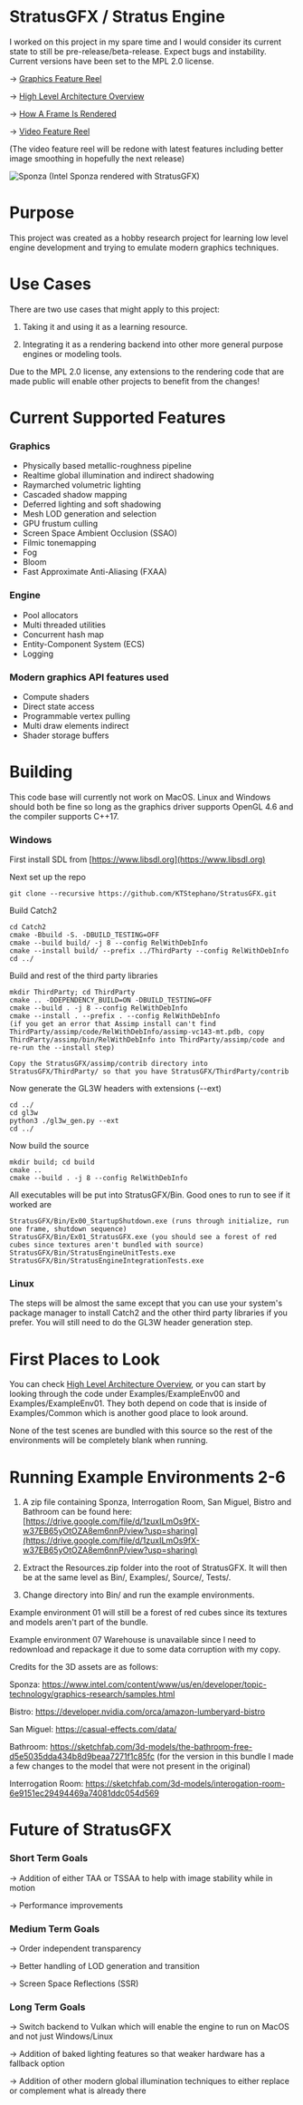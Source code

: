 # StratusGFX / Stratus Engine

I worked on this project in my spare time and I would consider its current state to still be pre-release/beta-release. Expect bugs and instability. Current versions have been set to the MPL 2.0 license.

-> [Graphics Feature Reel](https://ktstephano.github.io/rendering/stratusgfx/feature_reel)

-> [High Level Architecture Overview](https://ktstephano.github.io/rendering/stratusgfx/architecture)

-> [How A Frame Is Rendered](https://ktstephano.github.io/rendering/stratusgfx/frame_analysis)

-> [Video Feature Reel](https://www.youtube.com/watch?v=s5aIsgzwNPE)

(The video feature reel will be redone with latest features including better image smoothing in hopefully the next release)

![Sponza](https://user-images.githubusercontent.com/8399235/229018578-a9ae9609-5378-43de-a909-2ca2661ca2f5.png)
(Intel Sponza rendered with StratusGFX)

# Purpose

This project was created as a hobby research project for learning low level engine development and trying to emulate modern graphics techniques.

# Use Cases

There are two use cases that might apply to this project:

1) Taking it and using it as a learning resource.

2) Integrating it as a rendering backend into other more general purpose engines or modeling tools.

Due to the MPL 2.0 license, any extensions to the rendering code that are made public will enable other projects to benefit from the changes!

# Current Supported Features

### Graphics

* Physically based metallic-roughness pipeline
* Realtime global illumination and indirect shadowing
* Raymarched volumetric lighting
* Cascaded shadow mapping
* Deferred lighting and soft shadowing
* Mesh LOD generation and selection
* GPU frustum culling
* Screen Space Ambient Occlusion (SSAO)
* Filmic tonemapping
* Fog
* Bloom
* Fast Approximate Anti-Aliasing (FXAA)

### Engine

* Pool allocators
* Multi threaded utilities
* Concurrent hash map
* Entity-Component System (ECS)
* Logging

### Modern graphics API features used

* Compute shaders
* Direct state access
* Programmable vertex pulling
* Multi draw elements indirect
* Shader storage buffers

# Building

This code base will currently not work on MacOS. Linux and Windows should both be fine so long as the graphics driver supports OpenGL 4.6 and the compiler supports C++17.

### Windows

First install SDL from [https://www.libsdl.org](https://www.libsdl.org)

Next set up the repo

    git clone --recursive https://github.com/KTStephano/StratusGFX.git

Build Catch2

    cd Catch2
    cmake -Bbuild -S. -DBUILD_TESTING=OFF
    cmake --build build/ -j 8 --config RelWithDebInfo
    cmake --install build/ --prefix ../ThirdParty --config RelWithDebInfo
    cd ../

Build and rest of the third party libraries

    mkdir ThirdParty; cd ThirdParty
    cmake .. -DDEPENDENCY_BUILD=ON -DBUILD_TESTING=OFF
    cmake --build . -j 8 --config RelWithDebInfo
    cmake --install . --prefix . --config RelWithDebInfo
    (if you get an error that Assimp install can't find ThirdParty/assimp/code/RelWithDebInfo/assimp-vc143-mt.pdb, copy ThirdParty/assimp/bin/RelWithDebInfo into ThirdParty/assimp/code and re-run the --install step)

    Copy the StratusGFX/assimp/contrib directory into StratusGFX/ThirdParty/ so that you have StratusGFX/ThirdParty/contrib

Now generate the GL3W headers with extensions (--ext)

    cd ../
    cd gl3w
    python3 ./gl3w_gen.py --ext
    cd ../

Now build the source

    mkdir build; cd build
    cmake ..
    cmake --build . -j 8 --config RelWithDebInfo

All executables will be put into StratusGFX/Bin. Good ones to run to see if it worked are 

    StratusGFX/Bin/Ex00_StartupShutdown.exe (runs through initialize, run one frame, shutdown sequence)
    StratusGFX/Bin/Ex01_StratusGFX.exe (you should see a forest of red cubes since textures aren't bundled with source)
    StratusGFX/Bin/StratusEngineUnitTests.exe
    StratusGFX/Bin/StratusEngineIntegrationTests.exe

### Linux

The steps will be almost the same except that you can use your system's package manager to install Catch2 and the other third party libraries if you prefer. You will still need to do the GL3W header generation step.

# First Places to Look

You can check [High Level Architecture Overview](https://ktstephano.github.io/rendering/stratusgfx/architecture), or you can start by looking through the code under Examples/ExampleEnv00 and Examples/ExampleEnv01. They both depend on code that is inside of Examples/Common which is another good place to look around.

None of the test scenes are bundled with this source so the rest of the environments will be completely blank when running.

# Running Example Environments 2-6

1) A zip file containing Sponza, Interrogation Room, San Miguel, Bistro and Bathroom can be found here: [https://drive.google.com/file/d/1zuxILmOs9fX-w37EB65yOtOZA8em6nnP/view?usp=sharing](https://drive.google.com/file/d/1zuxILmOs9fX-w37EB65yOtOZA8em6nnP/view?usp=sharing)

2) Extract the Resources.zip folder into the root of StratusGFX. It will then be at the same level as Bin/, Examples/, Source/, Tests/. 

3) Change directory into Bin/ and run the example environments.

Example environment 01 will still be a forest of red cubes since its textures and models aren't part of the bundle.

Example environment 07 Warehouse is unavailable since I need to redownload and repackage it due to some data corruption with my copy.

Credits for the 3D assets are as follows:

Sponza: https://www.intel.com/content/www/us/en/developer/topic-technology/graphics-research/samples.html

Bistro: https://developer.nvidia.com/orca/amazon-lumberyard-bistro

San Miguel: https://casual-effects.com/data/

Bathroom: https://sketchfab.com/3d-models/the-bathroom-free-d5e5035dda434b8d9beaa7271f1c85fc
(for the version in this bundle I made a few changes to the model that were not present in the original)

Interrogation Room: https://sketchfab.com/3d-models/interogation-room-6e9151ec29494469a74081ddc054d569

# Future of StratusGFX

### Short Term Goals

-> Addition of either TAA or TSSAA to help with image stability while in motion

-> Performance improvements

### Medium Term Goals

-> Order independent transparency

-> Better handling of LOD generation and transition

-> Screen Space Reflections (SSR)

### Long Term Goals

-> Switch backend to Vulkan which will enable the engine to run on MacOS and not just Windows/Linux

-> Addition of baked lighting features so that weaker hardware has a fallback option

-> Addition of other modern global illumination techniques to either replace or complement what is already there